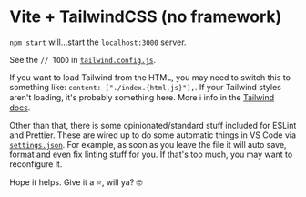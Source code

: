 # Vite + TailwindCSS (no framework)

`npm start` will...start the `localhost:3000` server.

See the `// TODO` in [`tailwind.config.js`](./tailwind.config.js). 

If you want to load Tailwind from the HTML, you may need to switch this to something like: `content: ["./index.{html,js}"],`. If your Tailwind styles aren't loading, it's probably something here. More ℹ️ info in the [Tailwind docs](https://tailwindcss.com/docs/content-configuration).

Other than that, there is some opinionated/standard stuff included for ESLint and Prettier. These are wired up to do some automatic things in VS Code via [`settings.json`](./.vscode/settings.json). For example, as soon as you leave the file it will auto save, format and even fix linting stuff for you. If that's too much, you may want to reconfigure it.

Hope it helps. Give it a ⭐, will ya? 🤓
